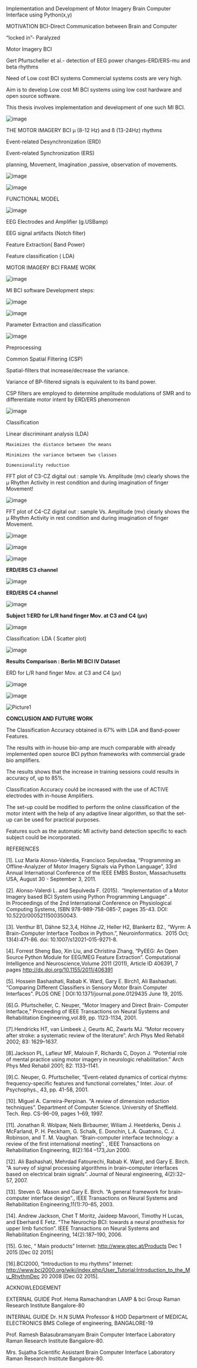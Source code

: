 
Implementation and Development of Motor Imagery Brain Computer Interface using Python(x,y)


MOTIVATION
  BCI-Direct Communication between Brain and Computer
  
  “locked in”- Paralyzed
  
  Motor Imagery BCI
  
  Gert Pfurtscheller et al.- detection of EEG power changes-ERD/ERS-mu and beta rhythms
  
  Need of  Low cost BCI systems
      Commercial systems costs are very high.

 Aim is to develop Low cost MI BCI  systems using low cost hardware and open source software.

This thesis  involves implementation and development of one such  MI BCI.

![image](https://user-images.githubusercontent.com/117635899/213846615-6d63e125-d91c-4e99-9b0a-3537e822f8cf.png)


THE MOTOR IMAGERY BCI
  µ (8-12 Hz) and ß (13-24Hz) rhythms
  
  Event-related Desynchronization (ERD)
  
  Event-related Synchronization (ERS)
  
  planning, Movement, Imagination ,passive, observation of movements.

![image](https://user-images.githubusercontent.com/117635899/213846669-65caf57d-59ee-40f4-856d-07ec5cb21ac5.png)

![image](https://user-images.githubusercontent.com/117635899/213846679-0a2eb8e7-e984-4cbc-8fda-0a8ae9991b39.png)

FUNCTIONAL MODEL

![image](https://user-images.githubusercontent.com/117635899/213846708-893487d3-453d-4114-9049-ed0c60aa5bab.png)

EEG Electrodes and Amplifier (g.USBamp)

EEG signal artifacts (Notch filter)

Feature Extraction( Band Power)

Feature classification ( LDA)

MOTOR IMAGERY BCI FRAME WORK

![image](https://user-images.githubusercontent.com/117635899/213846758-0d766411-4934-43dd-b336-6de002902733.png)

MI BCI software Development steps:

![image](https://user-images.githubusercontent.com/117635899/213846909-138796b0-16ba-4ef8-8a86-4317053c7641.png)

![image](https://user-images.githubusercontent.com/117635899/213846923-9612bc2f-a7e2-465c-8ead-6d6c7544d039.png)

Parameter Extraction and classification

![image](https://user-images.githubusercontent.com/117635899/213846933-f8cf8d22-1173-413b-9b63-3c731de58b18.png)

Preprocessing

Common Spatial Filtering (CSP)

  Spatial-filters that increase/decrease the variance.
  
  Variance of BP-filtered signals is equivalent to its band power.
  
  CSP filters are employed to determine amplitude modulations of SMR and to differentiate motor intent by ERD/ERS phenomenon

![image](https://user-images.githubusercontent.com/117635899/213846983-84de30e5-92cf-4127-83eb-392d7e05abad.png)

Classification

Linear discriminant analysis (LDA)

    Maximizes the distance between the means 

    Minimizes the variance between two classes

    Dimensionality reduction

FFT  plot of C3-CZ digital out : sample Vs. Amplitude (mv) clearly shows the µ  Rhythm Activity in rest condition and during  imagination of  finger Movement!

![image](https://user-images.githubusercontent.com/117635899/213847109-628d3724-b369-4d06-b0bb-685a9ac6af73.png)

FFT  plot of C4-CZ digital out : sample Vs. Amplitude (mv) clearly shows the µ  Rhythm Activity in rest condition and during  imagination of  finger Movement.

![image](https://user-images.githubusercontent.com/117635899/213847128-3069053d-9433-4664-a8d4-0b7dda433632.png)

![image](https://user-images.githubusercontent.com/117635899/213847143-aa835e59-162f-452f-b9b2-5f99e965ab38.png)

![image](https://user-images.githubusercontent.com/117635899/213847179-229813f0-d082-4903-b3b6-ac60d74360ff.png)

**ERD/ERS C3 channel**

![image](https://user-images.githubusercontent.com/117635899/213847423-5b9e0e1e-043b-422e-93b4-51c323f9e957.png)

**ERD/ERS C4 channel**

![image](https://user-images.githubusercontent.com/117635899/213847445-985a58a7-5db0-4270-aa4f-2fc055b046bc.png)

 **Subject 1:ERD for L/R hand finger Mov. at C3 and C4 (µv)**
 
![image](https://user-images.githubusercontent.com/117635899/213847529-99220438-1f44-43d8-9838-7de9dcc7c806.png)

Classification: LDA ( Scatter plot)

![image](https://user-images.githubusercontent.com/117635899/213847606-25762693-f940-4cda-86ab-320ffc87537f.png)

**Results Comparison : Berlin MI BCI IV Dataset**

ERD for L/R hand finger Mov. at C3 and C4 (µv)

![image](https://user-images.githubusercontent.com/117635899/213847634-dc7795f0-95b6-4595-abe2-388619c19113.png)

![image](https://user-images.githubusercontent.com/117635899/213847683-314297d5-caab-42fa-a7c5-60f6d864ce4a.png)

![Picture1](https://user-images.githubusercontent.com/117635899/213847705-9b059671-0f7f-4552-ba41-ed05ed018925.png)

**CONCLUSION AND FUTURE WORK**

 The Classification Accuracy obtained is  67% with  LDA  and Band-power Features.

The results with in-house bio-amp are  much comparable with already implemented  open source BCI python frameworks with  commercial grade  bio amplifiers.

 The results shows that the increase in training  sessions could results in accuracy  of, up to  85%.

 Classification Accuracy  could be increased with the use of ACTIVE  electrodes  with in-house Amplifiers.

The set-up could be modified to perform the online classification of the motor intent with the help of any adaptive linear algorithm, so that the set-up can be used for practical purposes.

Features such as the automatic MI activity band detection specific to each subject could be incorporated.

REFERENCES

[1]. Luz María Alonso-Valerdia, Francisco Sepulvedaa, “Programming an Offline-Analyzer of Motor Imagery Signals via Python Language”, 33rd Annual International Conference of the IEEE EMBS Boston, Massachusetts USA, August 30 - September 3, 2011.

[2]. Alonso-Valerdi L. and Sepulveda F. (2015).  “Implementation of a Motor Imagery based BCI System using Python Programming Language” . In Proceedings of the 2nd International Conference on Physiological Computing Systems, ISBN 978-989-758-085-7, pages 35-43. DOI: 10.5220/0005211500350043.

[3]. Venthur B1, Dähne S2,3,4, Höhne J2, Heller H2, Blankertz B2., “Wyrm: A Brain-Computer Interface Toolbox in Python.”, Neuroinformatics.  2015 Oct;   13(4):471-86. doi: 10.1007/s12021-015-9271-8.

[4]. Forrest Sheng Bao, Xin Liu, and Christina Zhang, “PyEEG: An Open Source Python Module for EEG/MEG Feature Extraction”. Computational Intelligence and Neuroscience,Volume 2011 (2011), Article ID 406391, 7 pages
http://dx.doi.org/10.1155/2011/406391

[5]. Hossein Bashashati, Rabab K. Ward, Gary E. Birch1, Ali Bashashati. “Comparing Different Classifiers in Sensory Motor Brain Computer Interfaces”. PLOS ONE | DOI:10.1371/journal.pone.0129435 June 19, 2015.

[6].G. Pfurtscheller, C. Neuper, “Motor Imagery and Direct Brain- Computer Interface,” Proceeding of IEEE Transactions on Neural Systems and Rehabilitation Engineering,vol.89, pp. 1123-1134, 2001.


[7].Hendricks HT, van Limbeek J, Geurts AC, Zwarts MJ. “Motor recovery after stroke: a systematic review of the literature”. Arch Phys Med Rehabil 2002; 83: 1629–1637.


[8].Jackson PL, Lafleur MF, Malouin F, Richards C, Doyon J. “Potential role of mental practice using motor imagery in neurologic rehabilitation.” Arch Phys Med Rehabil 2001; 82: 1133–1141.


[9].C. Neuper, G. Pfurtscheller, “Event-related dynamics of cortical rhytms: frequency-specific features and functional correlates,” Inter. Jour. of Psychophys., 43, pp. 41-58, 2001.


[10]. Miguel A. Carreira-Perpinan. “A review of dimension reduction techniques”. Department of Computer Science. University of Sheffield. Tech. Rep. CS-96-09, pages 1–69, 1997.

[11]. Jonathan R. Wolpaw, Niels Birbaumer, Wiliam J. Heetderks, Denis J. McFarland, P. H. Peckham, G. Schalk, E. Donchin, L.A. Quatrano, C. J. Robinson, and T. M. Vaughan. “Brain-computer interface technology: a review of the first international meeting”. , IEEE Transactions on  Rehabilitation Engineering, 8(2):164 –173,Jun 2000.

[12]. Ali Bashashati, Mehrdad Fatourechi, Rabab K. Ward, and Gary E. Birch. “A survey of signal processing algorithms in brain–computer interfaces based on electrical brain signals”. Journal of Neural engineering, 4(2):32–57, 2007.

[13]. Steven G. Mason and Gary E. Birch. “A general framework for brain-computer interface design”., IEEE Transactions on Neural Systems and Rehabilitation Engineering,11(1):70–85, 2003.

[14]. Andrew Jackson, Chet T Moritz, Jaideep Mavoori, Timothy H Lucas, and Eberhard E Fetz. “The Neurochip BCI: towards a neural prosthesis for upper limb function”. IEEE Transactions on Neural Systems and Rehabilitation Engineering, 14(2):187–190, 2006.

[15]. G.tec, “ Main products” Internet: http://www.gtec.at/Products Dec 1 2015 [Dec 02 2015]

[16].BCI2000, “Introduction to mu rhythms” Internet: http://www.bci2000.org/wiki/index.php/User_Tutorial:Introduction_to_the_Mu_RhythmDec 20 2008 [Dec 02 2015].

ACKNOWLEDGEMENT



EXTERNAL GUIDE
Prof. Hema  Ramachandran
LAMP & bci Group
Raman  Research  Institute
Bangalore-80

INTERNAL GUIDE
Dr. H.N SUMA
Professor  &  HOD
Department of  MEDICAL  ELECTRONICS
BMS College  of engineering, BANGALORE-19

Prof. Ramesh Balasubramanyam
Brain Computer Interface Laboratory
Raman Research Institute
Bangalore-80.

Mrs. Sujatha
Scientific Assistant
Brain Computer Interface Laboratory
Raman Research Institute
Bangalore-80.












